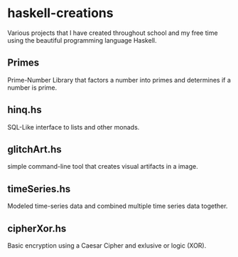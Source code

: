 # haskell-creations
Various projects that I have created throughout school and my free time using the beautiful programming language Haskell.
## Primes
Prime-Number Library that factors a number into primes and determines if a number is prime.
## hinq.hs
SQL-Like interface to lists and other monads.
## glitchArt.hs
simple command-line tool that creates visual artifacts in a image.
## timeSeries.hs
Modeled time-series data and combined multiple time series data together.
## cipherXor.hs
Basic encryption using a Caesar Cipher and exlusive or logic (XOR).

